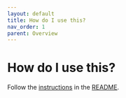 ```yaml
---
layout: default
title: How do I use this?
nav_order: 1
parent: Overview
---
```


# How do I use this?

Follow the [instructions](https://github.com/peernova/grpc-gateway#usage) in the [README](https://github.com/peernova/grpc-gateway#readme).
